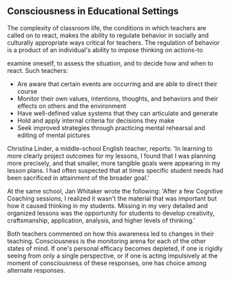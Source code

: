 ## Consciousness in Educational Settings

The complexity of classroom life, the conditions in which teachers are called on to react, makes the ability to regulate behavior in socially and culturally appropriate ways critical for teachers. The regulation of behavior is a product of an individual's ability to impose thinking on actions-to

examine oneself, to assess the situation, and to decide how and when to react. Such teachers:

- Are aware that certain events are occurring and are able to direct their course
- Monitor their own values, intentions, thoughts, and behaviors and their effects on others and the environment
- Have well-defined value systems that they can articulate and generate
- Hold and apply internal criteria for decisions they make
- Seek improved strategies through practicing mental rehearsal and editing of mental pictures

Christina Linder, a middle-school English teacher, reports: 'In learning to more clearly project outcomes for my lessons, I found that I was planning more precisely, and that smaller, more tangible goals were appearing in my lesson plans. I had often suspected that at times specific student needs had been sacrificed in attainment of the broader goal.'

At the same school, Jan Whitaker wrote the following: 'After a few Cognitive Coaching sessions, I realized it wasn't the material that was important but how it caused thinking in my students. Missing in my very detailed and organized lessons was the opportunity for students to develop creativity, craftsmanship, application, analysis, and higher levels of thinking.'

Both teachers commented on how this awareness led to changes in their teaching. Consciousness is the monitoring arena for each of the other states of mind. If one's personal efficacy becomes depleted, if one is rigidly seeing from only a single perspective, or if one is acting impulsively at the moment of consciousness of these responses, one has choice among alternate responses.